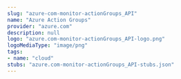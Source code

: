 ```yaml
---
slug: "azure-com-monitor-actionGroups_API"
name: "Azure Action Groups"
provider: "azure.com"
description: null
logo: "azure.com-monitor-actionGroups_API-logo.png"
logoMediaType: "image/png"
tags:
- name: "cloud"
stubs: "azure.com-monitor-actionGroups_API-stubs.json"
---
```

